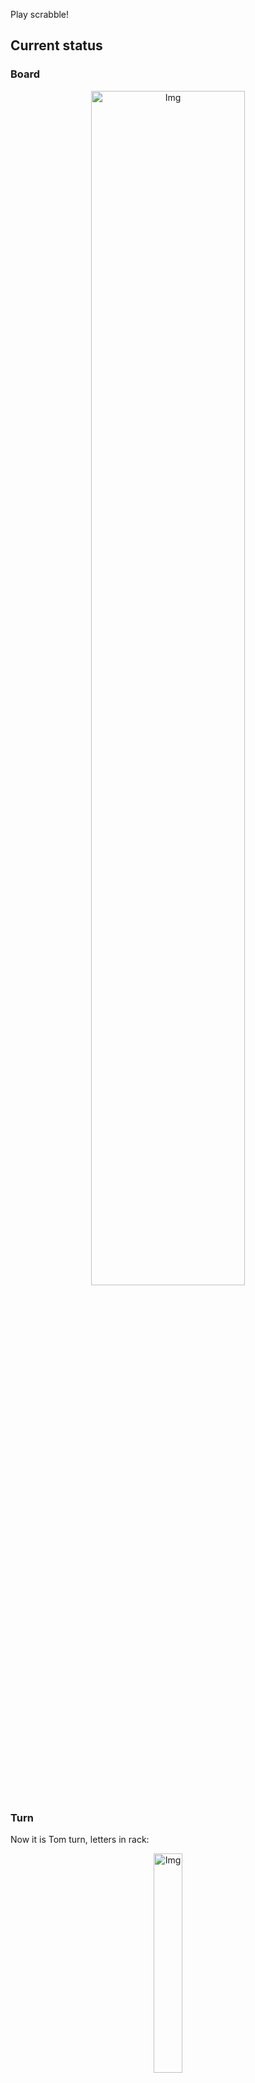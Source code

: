 
Play scrabble!
## Current status
### Board
<p align="center">
<img src="https://raw.githubusercontent.com/radosz99/radosz99/main/board.png" width=70% alt="Img"/>
    </p>
    
### Turn
Now it is Tom turn, letters in rack:
<p align="center">
<img src="https://raw.githubusercontent.com/radosz99/radosz99/main/rack.png" width=30% alt="Img"/>
</p>

### Game score
| Id | Player name | Points |
  | - | - | - |  
|0 | Tom | 137
|1 | Jerry | 82
## Make the move
Make the move and insert the letters by creating an [issue](https://github.com/radosz99/radosz99/issues/new?title=scrabble%7Cmove%7C7%3AA%3ARIDE&body=Just+push+%27Submit+new+issue%27+or+update+with+your+move.) according to the rules or...

## Possibly best moves  
Are you sure? :smiling_imp: :smiling_imp: :smiling_imp:
<details>
  <summary>Spoiler warning!</summary>
  
  | Id | Move | Issue link | Points |
  | - | - | - | - |  
|1| 12:H:ignite | [scrabble&#124;move&#124;12:H:ignite](https://github.com/radosz99/radosz99/issues/new?title=scrabble%7Cmove%7C12%3AH%3Aignite&body=Just+push+%27Submit+new+issue%27+or+update+with+your+move.) | 18 
|2| 14:G:tyeing | [scrabble&#124;move&#124;14:G:tyeing](https://github.com/radosz99/radosz99/issues/new?title=scrabble%7Cmove%7C14%3AG%3Atyeing&body=Just+push+%27Submit+new+issue%27+or+update+with+your+move.) | 12 
|3| K:7:unget | [scrabble&#124;move&#124;K:7:unget](https://github.com/radosz99/radosz99/issues/new?title=scrabble%7Cmove%7CK%3A7%3Aunget&body=Just+push+%27Submit+new+issue%27+or+update+with+your+move.) | 12 
|4| K:7:ungot | [scrabble&#124;move&#124;K:7:ungot](https://github.com/radosz99/radosz99/issues/new?title=scrabble%7Cmove%7CK%3A7%3Aungot&body=Just+push+%27Submit+new+issue%27+or+update+with+your+move.) | 12 
|5| 9:I:gunite | [scrabble&#124;move&#124;9:I:gunite](https://github.com/radosz99/radosz99/issues/new?title=scrabble%7Cmove%7C9%3AI%3Agunite&body=Just+push+%27Submit+new+issue%27+or+update+with+your+move.) | 11 
|6| 14:H:young | [scrabble&#124;move&#124;14:H:young](https://github.com/radosz99/radosz99/issues/new?title=scrabble%7Cmove%7C14%3AH%3Ayoung&body=Just+push+%27Submit+new+issue%27+or+update+with+your+move.) | 11 
|7| 8:B:toting | [scrabble&#124;move&#124;8:B:toting](https://github.com/radosz99/radosz99/issues/new?title=scrabble%7Cmove%7C8%3AB%3Atoting&body=Just+push+%27Submit+new+issue%27+or+update+with+your+move.) | 10 
|8| K:7:untie | [scrabble&#124;move&#124;K:7:untie](https://github.com/radosz99/radosz99/issues/new?title=scrabble%7Cmove%7CK%3A7%3Auntie&body=Just+push+%27Submit+new+issue%27+or+update+with+your+move.) | 10 
|9| K:7:unite | [scrabble&#124;move&#124;K:7:unite](https://github.com/radosz99/radosz99/issues/new?title=scrabble%7Cmove%7CK%3A7%3Aunite&body=Just+push+%27Submit+new+issue%27+or+update+with+your+move.) | 10 
|10| 8:B:toeing | [scrabble&#124;move&#124;8:B:toeing](https://github.com/radosz99/radosz99/issues/new?title=scrabble%7Cmove%7C8%3AB%3Atoeing&body=Just+push+%27Submit+new+issue%27+or+update+with+your+move.) | 10 
</details>
    
## Latest moves

| Id | Type | Move / Letters to replace | Created words / New letters | Date | Points | Player | Who |
| - | - | - | - | - | - | - | - |
|9| INSERT | B:8:twirp | ['TWIRP'] | 11/26/2022, 17:45:41 | 18 | Jerry | [radosz99](github.com/radosz99) |
|8| INSERT | 12:B:paved | ['PAVED'] | 11/26/2022, 17:44:55 | 22 | Tom | [radosz99](github.com/radosz99) |
|7| INSERT | D:10:diva | ['DIVA'] | 11/26/2022, 17:44:08 | 16 | Jerry | [radosz99](github.com/radosz99) |
|6| INSERT | H:10:twiny | ['TWINY'] | 11/26/2022, 17:43:09 | 45 | Tom | [radosz99](github.com/radosz99) |
|5| INSERT | 10:D:doubts | ['DOUBTS'] | 11/26/2022, 17:41:57 | 18 | Jerry | [radosz99](github.com/radosz99) |
|4| INSERT | I:6:vlogs | ['VLOGS'] | 11/26/2022, 17:41:13 | 14 | Tom | [radosz99](github.com/radosz99) |
|3| INSERT | N:2:leeze | ['LEEZE'] | 11/26/2022, 17:40:09 | 14 | Jerry | [radosz99](github.com/radosz99) |
|2| INSERT | 5:K:jeez | ['JEEZ'] | 11/26/2022, 00:17:38 | 40 | Tom | [radosz99](github.com/radosz99) |
|1| INSERT | L:3:emend | ['EMEND'] | 11/25/2022, 23:52:03 | 16 | Jerry | [radosz99](github.com/radosz99) |
|0| INSERT | 7:H:aloud | ['ALOUD'] | 11/25/2022, 23:50:56 | 16 | Tom | [radosz99](github.com/radosz99) |